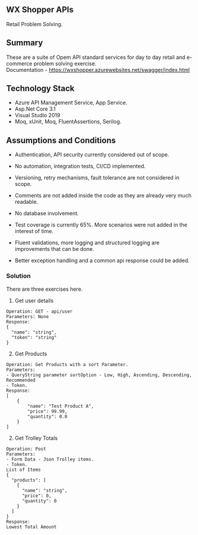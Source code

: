 ## WX Shopper APIs
Retail Problem Solving.


## Summary
These are a suite of Opem API standard services for day to day retail and e-commerce problem solving exercise.  
Documentation - https://wxshopper.azurewebsites.net/swagger/index.html

   
## Technology Stack
- Azure API Management Service, App Service.
- Asp.Net Core 3.1
- Visual Studio 2019
- Moq, xUnit, Moq, FluentAssertions, Serilog.
   
## Assumptions and Conditions
- Authentication, API security currently considered out of scope.
- No automation, integration tests, CI/CD implemented.
- Versioning, retry mechanisms, fault tolerance are not considered in scope.
- Comments are not added inside the code as they are already very much readable.
- No database involvement.

- Test coverage is currently 65%. More scenarios were not added in the interest of time.
- Fluent validations, more logging and structured logging are improvements that can be done.
- Better exception handling and a common api response could be added.
   
### Solution

There are three exercises here.



1. Get user details     
```
Operation: GET - api/user  
Parameters: None  
Response:   
{
  "name": "string",
  "token": "string"
}
```    

2. Get Products     
```
Operation: Get Products with a sort Parameter.  
Parameters:   
- QueryString parameter sortOption - Low, High, Ascending, Descending, Recommended
- Token.  
Response:  
[
    {
        "name": "Test Product A",
        "price": 99.99,
        "quantity": 0.0
    }
]  
```  

2. Get Trolley Totals    
```
Operation: Post  
Parameters:   
- Form Data - Json Trolley items.   
- Token.  
List of Items    
{
  "products": [
    {
      "name": "string",
      "price": 0,
      "quantity": 0
    }
  ]
}  
Response:  
Lowest Total Amount     
```   
  
  
